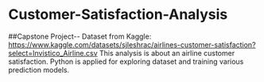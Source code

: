 # Customer-Satisfaction-Analysis
##Capstone Project--
Dataset from Kaggle: https://www.kaggle.com/datasets/sjleshrac/airlines-customer-satisfaction?select=Invistico_Airline.csv
This analysis is about an airline customer satisfaction. Python is applied for exploring dataset and training various prediction models.
